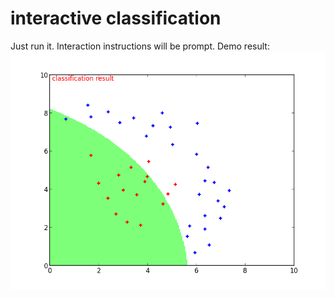 # interactive classification

Just run it. Interaction instructions will be prompt. Demo result:
![demo](./interactive-classification/demo-result.png)
